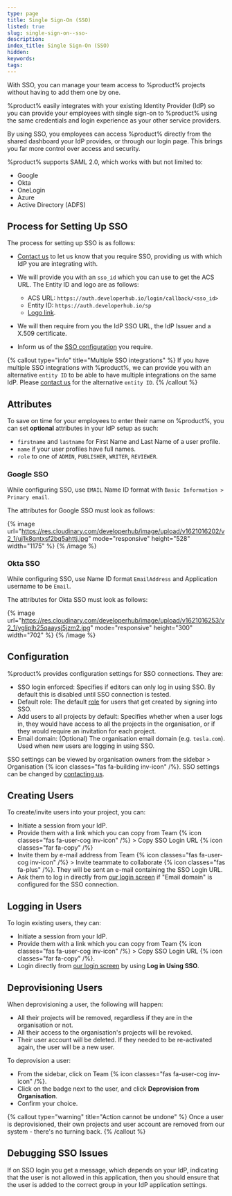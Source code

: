 ```yaml
---
type: page
title: Single Sign-On (SSO)
listed: true
slug: single-sign-on--sso-
description: 
index_title: Single Sign-On (SSO)
hidden: 
keywords: 
tags: 
---
```


With SSO, you can manage your team access to %product% projects without having to add them one by one.

%product% easily integrates with your existing Identity Provider (IdP) so you can provide your employees with single sign-on to %product% using the same credentials and login experience as your other service providers.

By using SSO, you employees can access %product% directly from the shared dashboard your IdP provides, or through our login page. This brings you far more control over access and security.

%product% supports SAML 2.0, which works with but not limited to:

- Google
- Okta
- OneLogin
- Azure
- Active Directory (ADFS)

## Process for Setting Up SSO

The process for setting up SSO is as follows:

- [Contact us](/support-center/contact-us) to let us know that you require SSO, providing us with which IdP you are integrating with.
- We will provide you with an `sso_id` which you can use to get the ACS URL. The Entity ID and logo are as follows:
    - ACS URL: `https://auth.developerhub.io/login/callback/<sso_id>`
    - Entity ID: `https://auth.developerhub.io/sp`
    - [Logo link](https://res.cloudinary.com/developerhub/image/upload/v1561908888/1/gmoiyrndwsboeffgiz1x.svg).

- We will then require from you the IdP SSO URL, the IdP Issuer and a X.509 certificate.
- Inform us of the [SSO configuration](/support-center/single-sign-on--sso-#configuration) you require.

{% callout type="info" title="Multiple SSO integrations" %}
If you have multiple SSO integrations with %product%, we can provide you with an alternative `entity ID` to be able to have multiple integrations on the same IdP. Please [contact us](/support-center/contact-us) for the alternative `entity ID`.
{% /callout %}

## Attributes

To save on time for your employees to enter their name on %product%, you can set **optional** attributes in your IdP setup as such:

- `firstname` and `lastname` for First Name and Last Name of a user profile.
- `name` if your user profiles have full names.
- `role` to one of `ADMIN`, `PUBLISHER`, `WRITER`, `REVIEWER`.

### Google SSO

While configuring SSO, use `EMAIL` Name ID format with `Basic Information > Primary email`.

The attributes for Google SSO must look as follows:

{% image url="https://res.cloudinary.com/developerhub/image/upload/v1621016202/v2_1/uj1k8qntxsf2bq5ahttj.jpg" mode="responsive" height="528" width="1175" %}
{% /image %}

### Okta SSO

While configuring SSO, use Name ID format `EmailAddress` and Application username to be `Email`.

The attributes for Okta SSO must look as follows:

{% image url="https://res.cloudinary.com/developerhub/image/upload/v1621016253/v2_1/ygliplh25qaaysj5jzm2.jpg" mode="responsive" height="300" width="702" %}
{% /image %}

## Configuration

%product% provides configuration settings for SSO connections. They are:

- SSO login enforced: Specifies if editors can only log in using SSO. By default this is disabled until SSO connection is tested.
- Default role: The default [role](/support-center/collaboration#user-roles) for users that get created by signing into SSO.
- Add users to all projects by default: Specifies whether when a user logs in, they would have access to all the projects in the organisation, or if they would require an invitation for each project.
- Email domain: (Optional) The organisation email domain (e.g. `tesla.com`). Used when new users are logging in using SSO.

SSO settings can be viewed by organisation owners from the sidebar &gt; Organisation {% icon classes="fas fa-building inv-icon" /%}. SSO settings can be changed by [contacting us](/support-center/contact-us).

## Creating Users

To create/invite users into your project, you can:

- Initiate a session from your IdP.
- Provide them with a link which you can copy from Team {% icon classes="fas fa-user-cog inv-icon" /%} &gt; Copy SSO Login URL {% icon classes="far fa-copy" /%}
- Invite them by e-mail address from Team {% icon classes="fas fa-user-cog inv-icon" /%} &gt; Invite teammate to collaborate {% icon classes="fas fa-plus" /%}. They will be sent an e-mail containing the SSO Login URL.
- Ask them to log in directly from [our login screen](https://app.developerhub.io/login) if "Email domain" is configured for the SSO connection.

## Logging in Users

To login existing users, they can:

- Initiate a session from your IdP.
- Provide them with a link which you can copy from Team {% icon classes="fas fa-user-cog inv-icon" /%} &gt; Copy SSO Login URL {% icon classes="far fa-copy" /%}.
- Login directly from [our login screen](https://app.developerhub.io/login) by using **Log in Using SSO**.

## Deprovisioning Users

When deprovisioning a user, the following will happen:

- All their projects will be removed, regardless if they are in the organisation or not.
- All their access to the organisation's projects will be revoked.
- Their user account will be deleted. If they needed to be re-activated again, the user will be a new user.

To deprovision a user:

- From the sidebar, click on Team {% icon classes="fas fa-user-cog inv-icon" /%}.
- Click on the badge next to the user, and click **Deprovision from Organisation**.
- Confirm your choice.

{% callout type="warning" title="Action cannot be undone" %}
Once a user is deprovisioned, their own projects and user account are removed from our system - there's no turning back.
{% /callout %}

## Debugging SSO Issues

If on SSO login you get a message, which depends on your IdP, indicating that the user is not allowed in this application, then you should ensure that the user is added to the correct group in your IdP application settings.
